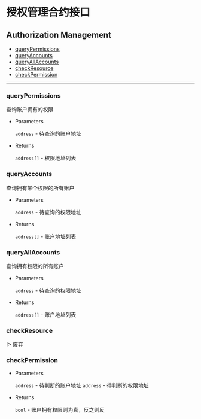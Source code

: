 # 授权管理合约接口

<h2 class="hover-list">Authorization Management</h2>

* [queryPermissions](#queryPermissions)
* [queryAccounts](#queryAccounts)
* [queryAllAccounts](#queryAllAccounts)
* [checkResource](#checkResource)
* [checkPermission](#checkPermission)

* * *

### queryPermissions

查询账户拥有的权限

* Parameters
    
    `address` - 待查询的账户地址

* Returns
    
    `address[]` - 权限地址列表

### queryAccounts

查询拥有某个权限的所有账户

* Parameters
    
    `address` - 待查询的权限地址

* Returns
    
    `address[]` - 账户地址列表

### queryAllAccounts

查询拥有权限的所有账户

* Parameters
    
    `address` - 待查询的权限地址

* Returns
    
    `address[]` - 账户地址列表

### checkResource

!> 废弃

### checkPermission

* Parameters
    
    `address` - 待判断的账户地址 `address` - 待判断的权限地址

* Returns
    
    `bool` - 账户拥有权限则为真，反之则反